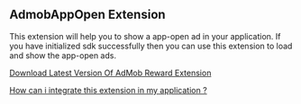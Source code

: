 ## AdmobAppOpen Extension

This extension will help you to show a app-open ad in your application. If you have initialized sdk successfully then you can use this extension to load and show the app-open ads.

[Download Latest Version Of AdMob Reward Extension](https://github.com/oseamiya/AdmobExtension/raw/main/admob-app-open/out/com.oseamiya.admobappopen.aix)

[How can i integrate this extension in my application ?](https://community.appinventor.mit.edu/t/free-admob-extension-add-different-types-of-android-ads-in-your-application/45216?u=oseamiya)